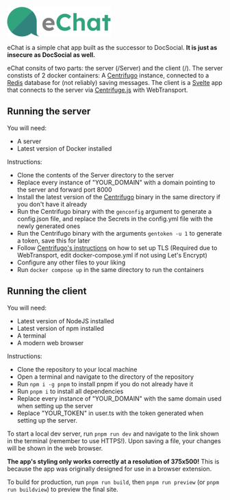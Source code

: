 <img src="/public/green.svg" height="69" alt="eChat logo" />

eChat is a simple chat app built as the successor to DocSocial. **It is just as insecure as DocSocial as well.**

eChat consits of two parts: the server (/Server) and the client (/).
The server constists of 2 docker containers: A [Centrifugo](https://centrifugal.dev/) instance, connected to a [Redis](https://redis.io) database for (not reliably) saving messages.
The client is a [Svelte](https://svelte.dev/) app that connects to the server via [Centrifuge.js](https://github.com/centrifugal/centrifuge-js) with WebTransport.

## Running the server

You will need:

- A server
- Latest version of Docker installed

Instructions:

- Clone the contents of the Server directory to the server
- Replace every instance of "YOUR_DOMAIN" with a domain pointing to the server and forward port 8000
- Install the latest version of the [Centrifugo](https://github.com/centrifugal/centrifugo/releases/) binary in the same directory if you don't have it already
- Run the Centrifugo binary with the `genconfig` argument to generate a config.json file, and replace the Secrets in the config.yml file with the newly generated ones
- Run the Centrifugo binary with the arguments `gentoken -u 1` to generate a token, save this for later
- Follow [Centrifugo's instructions](https://centrifugal.dev/docs/server/tls/) on how to set up TLS (Required due to WebTransport, edit docker-compose.yml if not using Let's Encrypt)
- Configure any other files to your liking
- Run `docker compose up` in the same directory to run the containers

## Running the client

You will need:

- Latest version of NodeJS installed
- Latest version of npm installed
- A terminal
- A modern web browser

Instructions:

- Clone the repository to your local machine
- Open a terminal and navigate to the directory of the repository
- Run `npm i -g pnpm` to install pnpm if you do not already have it
- Run `pnpm i` to install all dependencies
- Replace every instance of "YOUR_DOMAIN" with the same domain used when setting up the server
- Replace "YOUR_TOKEN" in user.ts with the token generated when setting up the server.

To start a local dev server, run `pnpm run dev` and navigate to the link shown in the terminal (remember to use HTTPS!). Upon saving a file, your changes will be shown in the web browser.

**The app's styling only works correctly at a resolution of 375x500!** This is because the app was originally designed for use in a browser extension.

To build for production, run `pnpm run build`, then `pnpm run preview` (or `pnpm run buildview`) to preview the final site.
